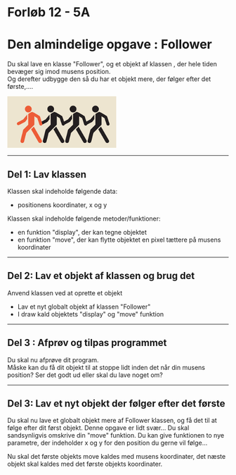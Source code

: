 # Forløb 12 - 5A
<h1>Den almindelige opgave : Follower</h1>

Du skal lave en klasse "Follower", og et objekt af klassen , der hele tiden bevæger sig imod musens position.  
Og derefter udbygge den så du har et objekt mere, der følger efter det første,....

![follow](pic_follow.png)

-----------------------------------------------------------------------

## Del 1: Lav klassen 

Klassen skal indeholde følgende data:
- positionens koordinater, x og y

Klassen skal indeholde følgende metoder/funktioner:
- en funktion "display", der kan tegne objektet
- en funktion "move", der kan flytte objektet en pixel tættere på musens koordinater 


-----------------------------------------------------------------------

## Del 2: Lav et objekt af klassen og brug det

Anvend klassen ved at oprette et objekt
- Lav et nyt globalt objekt af klassen "Follower" 
- I draw kald objektets "display" og "move" funktion

-----------------------------------------------------------------------

## Del 3 : Afprøv og tilpas programmet
Du skal nu afprøve dit program.   
Måske kan du få dit objekt til at stoppe lidt inden det når din musens position?
Ser det godt ud eller skal du lave noget om?

-----------------------------------------------------------------------

## Del 3: Lav et nyt objekt der følger efter det første

Du skal nu lave et globalt objekt mere af Follower klassen, og få det til at følge efter dit først objekt.
Denne opgave er lidt svær... Du skal sandsynligvis omskrive din "move" funktion. 
Du kan give funktionen to nye parametre, der indeholder x og y for den position du gerne vil følge...

Nu skal det første objekts move kaldes med musens koordinater, det næste objekt skal kaldes med det første objekts koordinater. 
